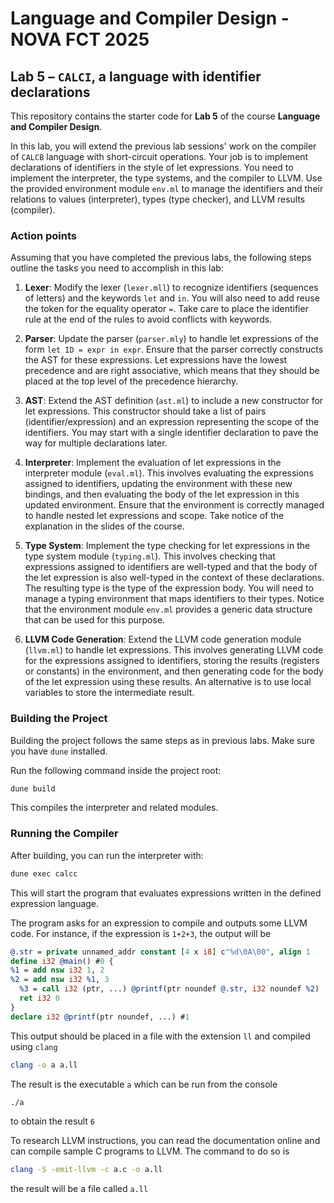# Language and Compiler Design - NOVA FCT 2025

## Lab 5 – `CALCI`, a language with identifier declarations

This repository contains the starter code for **Lab 5** of the course **Language and Compiler Design**.  

In this lab, you will extend the previous lab sessions' work on the compiler of `CALCB` language with short-circuit operations. Your job is to implement declarations of identifiers in the style of let expressions. You need to implement the interpreter, the type systems, and the compiler to LLVM. Use the provided environment module `env.ml` to manage the identifiers and their relations to values (interpreter), types (type checker), and LLVM results (compiler).

### Action points

Assuming that you have completed the previous labs, the following steps outline the tasks you need to accomplish in this lab:

1. **Lexer**: Modify the lexer (`lexer.mll`) to recognize identifiers (sequences of letters) and the keywords `let` and `in`. You will also need to add reuse the token for the equality operator `=`. Take care to place the identifier rule at the end of the rules to avoid conflicts with keywords.

2. **Parser**: Update the parser (`parser.mly`) to handle let expressions of the form `let ID = expr in expr`. Ensure that the parser correctly constructs the AST for these expressions. Let expressions have the lowest precedence and are right associative, which means that they should be placed at the top level of the precedence hierarchy.

3. **AST**: Extend the AST definition (`ast.ml`) to include a new constructor for let expressions. This constructor should take a list of pairs (identifier/expression) and an expression representing the scope of the identifiers. You may start with a single identifier declaration to pave the way for multiple declarations later.

4. **Interpreter**: Implement the evaluation of let expressions in the interpreter module (`eval.ml`). This involves evaluating the expressions assigned to identifiers, updating the environment with these new bindings, and then evaluating the body of the let expression in this updated environment. Ensure that the environment is correctly managed to handle nested let expressions and scope. Take notice of the explanation in the slides of the course.

5. **Type System**: Implement the type checking for let expressions in the type system module (`typing.ml`). This involves checking that expressions assigned to identifiers are well-typed and that the body of the let expression is also well-typed in the context of these declarations. The resulting type is the type of the expression body. You will need to manage a typing environment that maps identifiers to their types. Notice that the environment module `env.ml` provides a generic data structure that can be used for this purpose.

6. **LLVM Code Generation**: Extend the LLVM code generation module (`llvm.ml`) to handle let expressions. This involves generating LLVM code for the expressions assigned to identifiers, storing the results (registers or constants) in the environment, and then generating code for the body of the let expression using these results. An alternative is to use local variables to store the intermediate result. 

### Building the Project

Building the project follows the same steps as in previous labs. Make sure you have `dune` installed.

Run the following command inside the project root:

```bash
dune build
```

This compiles the interpreter and related modules.

### Running the Compiler

After building, you can run the interpreter with:

```bash
dune exec calcc
```

This will start the program that evaluates expressions written in the defined expression language.

The program asks for an expression to compile and outputs some LLVM code. For instance, if the expression is `1+2+3`, the output will be

```LLVM
@.str = private unnamed_addr constant [4 x i8] c"%d\0A\00", align 1
define i32 @main() #0 {
%1 = add nsw i32 1, 2
%2 = add nsw i32 %1, 3
  %3 = call i32 (ptr, ...) @printf(ptr noundef @.str, i32 noundef %2)
  ret i32 0
}
declare i32 @printf(ptr noundef, ...) #1
```

This output should be placed in a file with the extension `ll` and compiled using `clang`

```bash
clang -o a a.ll
```

The result is the executable `a` which can be run from the console 

```bash
./a
```

to obtain the result `6`

To research LLVM instructions, you can read the documentation online and can compile sample C programs to LLVM. The command to do so is

  ```bash
  clang -S -emit-llvm -c a.c -o a.ll
  ```

  the result will be a file called `a.ll`

